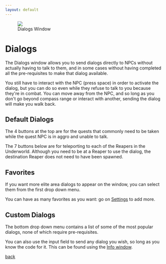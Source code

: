 ```yaml
---
layout: default
---
```


<figure>
<img src="https://user-images.githubusercontent.com/11432831/28233524-4cf116ee-68ac-11e7-9a97-1a4bcc2d2659.PNG"/>
<figcaption>Dialogs Window</figcaption>
</figure>

# Dialogs
The Dialogs window allows you to send dialogs directly to NPCs without actually having to talk to them, and in some cases without having completed all the pre-requisites to make that dialog available.

You still have to interact with the NPC (press space) in order to activate the dialog, but you can do so even while they refuse to talk to you because they're in combat. You can move away from the NPC, and so long as you don't go beyond compass range or interact with another, sending the dialog will make you walk back.

## Default Dialogs
The 4 buttons at the top are for the quests that commonly need to be taken while the quest NPC is in aggro and unable to talk.

The 7 buttons below are for teleporting to each of the Reapers in the Underworld. Although you need to be at a Reaper to use the dialog, the destination Reaper does not need to have been spawned.

## Favorites
If you want more elite area dialogs to appear on the window, you can select them from the first drop down menu.

You can have as many favorites as you want: go on [Settings](settings) to add more.

## Custom Dialogs
The bottom drop down menu contains a list of some of the most popular dialogs, none of which require pre-requisites.

You can also use the input field to send any dialog you wish, so long as you know the code for it. This can be found using the [Info window](info).

[back](./)
